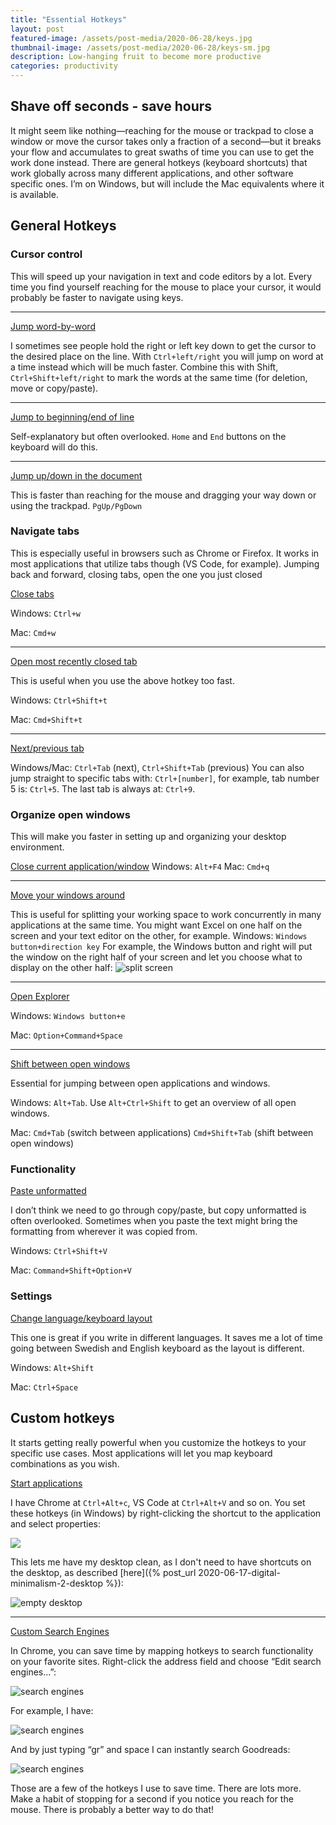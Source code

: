 ```yaml
---
title: "Essential Hotkeys"
layout: post
featured-image: /assets/post-media/2020-06-28/keys.jpg
thumbnail-image: /assets/post-media/2020-06-28/keys-sm.jpg
description: Low-hanging fruit to become more productive
categories: productivity
---
```


## Shave off seconds - save hours

It might seem like nothing—reaching for the mouse or trackpad to close a window or move the cursor takes only a fraction of a second—but it breaks your flow and accumulates to great swaths of time you can use to get the work done instead. There are general hotkeys (keyboard shortcuts) that work globally across many different applications, and other software specific ones. I’m on Windows, but will include the Mac equivalents where it is available.

## General Hotkeys

### Cursor control

This will speed up your navigation in text and code editors by a lot. Every time you find yourself reaching for the mouse to place your cursor, it would probably be faster to navigate using keys.

<hr>

<u>Jump word-by-word</u>

I sometimes see people hold the right or left key down to get the cursor to the desired place on the line. With <span class="bg-black">`Ctrl+left/right`</span> you will jump on word at a time instead which will be much faster. Combine this with Shift, <span class="bg-black">`Ctrl+Shift+left/right`</span> to mark the words at the same time (for deletion, move or copy/paste).

<hr>

<u>Jump to beginning/end of line</u>

Self-explanatory but often overlooked. <span class="bg-black">`Home`</span> and <span class="bg-black">`End`</span> buttons on the keyboard will do this.

<hr>

<u>Jump up/down in the document</u>

This is faster than reaching for the mouse and dragging your way down or using the trackpad.
<span class="bg-black">`PgUp/PgDown`</span>

### Navigate tabs

This is especially useful in browsers such as Chrome or Firefox. It works in most applications that utilize tabs though (VS Code, for example). Jumping back and forward, closing tabs, open the one you just closed

<u>Close tabs</u>

Windows: <span class="bg-black">`Ctrl+w`</span>

Mac: <span class="bg-black">`Cmd+w`</span>

<hr>

<u>Open most recently closed tab</u>

This is useful when you use the above hotkey too fast.

Windows: <span class="bg-black">`Ctrl+Shift+t`</span>

Mac: <span class="bg-black">`Cmd+Shift+t`</span>

<hr>

<u>Next/previous tab</u>

Windows/Mac: <span class="bg-black">`Ctrl+Tab`</span> (next), <span class="bg-black">`Ctrl+Shift+Tab`</span> (previous)
You can also jump straight to specific tabs with: <span class="bg-black">`Ctrl+[number]`</span>, for example, tab number 5 is: <span class="bg-black">`Ctrl+5`</span>. The last tab is always at: <span class="bg-black">`Ctrl+9`</span>.

### Organize open windows

This will make you faster in setting up and organizing your desktop environment.

<u>Close current application/window</u>
Windows: <span class="bg-black">`Alt+F4`</span>
Mac: <span class="bg-black">`Cmd+q`</span>

<hr>

<u>Move your windows around</u>

This is useful for splitting your working space to work concurrently in many applications at the same time. You might want Excel on one half on the screen and your text editor on the other, for example.
Windows: <span class="bg-black">`Windows button+direction key`</span>
For example, the Windows button and right will put the window on the right half of your screen and let you choose what to display on the other half:
![split screen](/assets/post-media/2020-06-28/split_screen.png "split screen")

<hr>

<u>Open Explorer</u>

Windows: <span class="bg-black">`Windows button+e`</span>

Mac: <span class="bg-black">`Option+Command+Space`</span>

<hr>

<u>Shift between open windows</u>

Essential for jumping between open applications and windows.

Windows: <span class="bg-black">`Alt+Tab`</span>. Use <span class="bg-black">`Alt+Ctrl+Shift`</span> to get an overview of all open windows.

Mac: <span class="bg-black">`Cmd+Tab`</span> (switch between applications) <span class="bg-black">`Cmd+Shift+Tab`</span> (shift between open windows)

### Functionality

<u>Paste unformatted</u>

I don’t think we need to go through copy/paste, but copy unformatted is often overlooked. Sometimes when you paste the text might bring the formatting from wherever it was copied from.

Windows: <span class="bg-black">`Ctrl+Shift+V`</span>

Mac: <span class="bg-black">`Command+Shift+Option+V`</span>

### Settings

<u>Change language/keyboard layout</u>

This one is great if you write in different languages. It saves me a lot of time going between Swedish and English keyboard as the layout is different.

Windows: <span class="bg-black">`Alt+Shift`</span>

Mac: <span class="bg-black">`Ctrl+Space`</span>

## Custom hotkeys

It starts getting really powerful when you customize the hotkeys to your specific use cases. Most applications will let you map keyboard combinations as you wish.

<u>Start applications</u>

I have Chrome at <span class="bg-black">`Ctrl+Alt+c`</span>, VS Code at <span class="bg-black">`Ctrl+Alt+V`</span> and so on. You set these hotkeys (in Windows) by right-clicking the shortcut to the application and select properties:

<img class="half-image" src="/assets/post-media/2020-06-28/chrome_hotkey.png"/>

This lets me have my desktop clean, as I don't need to have shortcuts on the desktop, as described [here]({% post_url 2020-06-17-digital-minimalism-2-desktop %}):

![empty desktop](/assets/post-media/2020-06-17/empty-desktop.png "empty desktop")

<hr>

<u>Custom Search Engines</u>

In Chrome, you can save time by mapping hotkeys to search functionality on your favorite sites. Right-click the address field and choose “Edit search engines…”:

![search engines](/assets/post-media/2020-06-28/search_engines.png "search engines")

For example, I have:

![search engines](/assets/post-media/2020-06-28/search_engines2.png "search engines")

And by just typing “gr” and space I can instantly search Goodreads:

![search engines](/assets/post-media/2020-06-28/search_engines3.png "search engines")

Those are a few of the hotkeys I use to save time. There are lots more. Make a habit of stopping for a second if you notice you reach for the mouse. There is probably a better way to do that!
